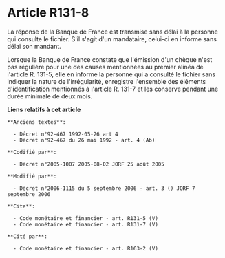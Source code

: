# Article R131-8

La réponse de la Banque de France est transmise sans délai à la personne qui consulte le fichier. S'il s'agit d'un
mandataire, celui-ci en informe sans délai son mandant. 

Lorsque la Banque de France constate que l'émission d'un chèque n'est pas régulière pour une des causes mentionnées au
premier alinéa de l'article R. 131-5, elle en informe la personne qui a consulté le fichier sans indiquer la nature de
l'irrégularité, enregistre l'ensemble des éléments d'identification mentionnés à l'article R. 131-7 et les conserve pendant
une durée minimale de deux mois.

**Liens relatifs à cet article**

	**Anciens textes**:

	  - Décret n°92-467 1992-05-26 art 4
	  - Décret n°92-467 du 26 mai 1992 - art. 4 (Ab)

	**Codifié par**:

	  - Décret n°2005-1007 2005-08-02 JORF 25 août 2005

	**Modifié par**:

	  - Décret n°2006-1115 du 5 septembre 2006 - art. 3 () JORF 7 septembre 2006

	**Cite**:

	  - Code monétaire et financier - art. R131-5 (V)
	  - Code monétaire et financier - art. R131-7 (V)

	**Cité par**:

	  - Code monétaire et financier - art. R163-2 (V)
